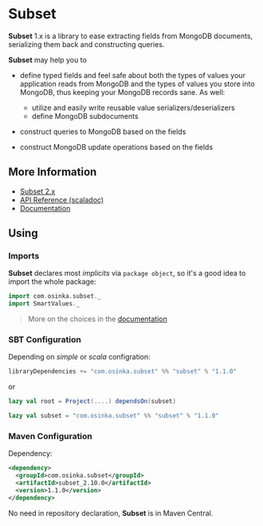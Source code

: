 # Subset

**Subset** 1.x is a library to ease extracting fields from MongoDB documents,
serializing them back and constructing queries.

**Subset** may help you to

* define typed fields and feel safe about both the types of values your application
  reads from MongoDB and the types of values you store into MongoDB, thus keeping
  your MongoDB records sane. As well:

    * utilize and easily write reusable value serializers/deserializers
    * define MongoDB subdocuments

* construct queries to MongoDB based on the fields
* construct MongoDB update operations based on the fields

## More Information

* [Subset 2.x](https://github.com/osinka/subset2)
* [API Reference (scaladoc)](http://osinka.github.com/subset/api/index.html#com.osinka.subset.package)
* [Documentation](http://osinka.github.com/subset/Subset.html)

## Using

### Imports

**Subset** declares most *implicits* via `package object`, so it's a good idea
to import the whole package:

```scala
import com.osinka.subset._
import SmartValues._
```

> More on the choices in the [documentation](http://osinka.github.com/subset/Getting+Started.html)

### SBT Configuration

Depending on *simple* or *scala* configration:

```scala
libraryDependencies += "com.osinka.subset" %% "subset" % "1.1.0"
```

or

```scala
lazy val root = Project(....) dependsOn(subset)

lazy val subset = "com.osinka.subset" %% "subset" % "1.1.0"
```

### Maven Configuration

Dependency:

```xml
<dependency>
  <groupId>com.osinka.subset</groupId>
  <artifactId>subset_2.10.0</artifactId>
  <version>1.1.0</version>
</dependency>
```

No need in repository declaration, **Subset** is in Maven Central.
